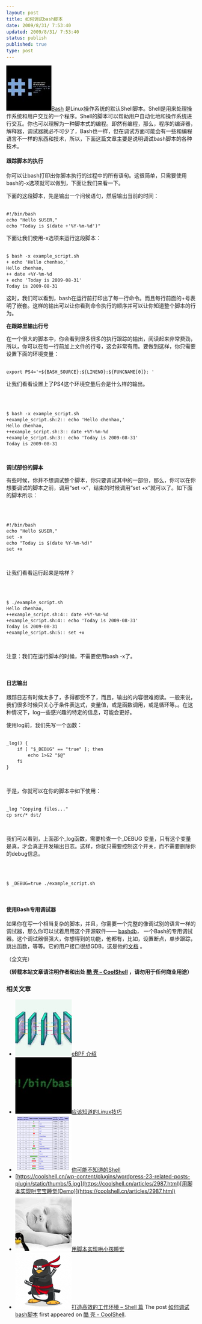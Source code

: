 ```yaml
---
layout: post
title: 如何调试bash脚本
date: 2009/8/31/ 7:53:40
updated: 2009/8/31/ 7:53:40
status: publish
published: true
type: post
---
```


[![如何调试Bash脚本](../wp-content/uploads/2009/08/bash.jpg "如何调试Bash脚本")Bash](http://en.wikipedia.org/wiki/Bash) 是Linux操作系统的默认Shell脚本。Shell是用来处理操作系统和用户交互的一个程序。Shell的脚本可以帮助用户自动化地和操作系统进行交互。你也可以理解为一种脚本式的编程。即然有编程，那么，程序的编译器，解释器，调试器就必不可少了，Bash也一样，但在调试方面可能会有一些和编程语言不一样的东西和技术，所以，下面这篇文章主要是说明调试bash脚本的各种技术。


#### 跟踪脚本的执行


你可以让bash打印出你脚本执行的过程中的所有语句。这很简单，只需要使用bash的-x选项就可以做到，下面让我们来看一下。



下面的这段脚本，先是输出一个问候语句，然后输出当前的时间：



```

#!/bin/bash
echo "Hello $USER,"
echo "Today is $(date +'%Y-%m-%d')"

```

下面让我们使用-x选项来运行这段脚本：



```

$ bash -x example_script.sh
+ echo 'Hello chenhao,'
Hello chenhao,
++ date +%Y-%m-%d
+ echo 'Today is 2009-08-31'
Today is 2009-08-31

```

这时，我们可以看到，bash在运行前打印出了每一行命令。而且每行前面的+号表明了嵌套。这样的输出可以让你看到命令执行的顺序并可以让你知道整个脚本的行为。  

**在跟踪里输出行号**


在一个很大的脚本中，你会看到很多很多的执行跟踪的输出，阅读起来非常费劲，所以，你可以在每一行前加上文件的行号，这会非常有用。要做到这样，你只需要设置下面的环境变量：



```
 
export PS4='+${BASH_SOURCE}:${LINENO}:${FUNCNAME[0]}: '

```

让我们看看设置上了PS4这个环境变量后会是什么样的输出。


 



```

$ bash -x example_script.sh
+example_script.sh:2:: echo 'Hello chenhao,'
Hello chenhao,
++example_script.sh:3:: date +%Y-%m-%d
+example_script.sh:3:: echo 'Today is 2009-08-31'
Today is 2009-08-31

```

   

**调试部份的脚本**


有些时候，你并不想调试整个脚本，你只要调试其中的一部份，那么，你可以在你想要调试的脚本之前，调用“set -x”，结束的时候调用“set +x”就可以了。如下面的脚本所示：


 



```

#!/bin/bash
echo "Hello $USER,"
set -x
echo "Today is $(date %Y-%m-%d)"
set +x

```

 


让我们看看运行起来是啥样？


 



```

$ ./example_script.sh
Hello chenhao,
++example_script.sh:4:: date +%Y-%m-%d
+example_script.sh:4:: echo 'Today is 2009-08-31'
Today is 2009-08-31
+example_script.sh:5:: set +x

```

 


注意：我们在运行脚本的时候，不需要使用bash -x了。


 


#### 日志输出


跟踪日志有时候太多了，多得都受不了，而且，输出的内容很难阅读。一般来说，我们很多时候只关心于条件表达式，变量值，或是函数调用，或是循环等。。在这种情况下，log一些感兴趣的特定的信息，可能会更好。


使用log前，我们先写一个函数：



```

_log() {
    if [ "$_DEBUG" == "true" ]; then
        echo 1>&2 "$@"
    fi
}

```

 


于是，你就可以在你的脚本中如下使用：



```
 
_log "Copying files..."
cp src/* dst/

```

   

我们可以看到，上面那个\_log函数，需要检查一个\_DEBUG 变量，只有这个变量是真，才会真正开发输出日志。这样，你就只需要控制这个开关，而不需要删除你的debug信息。


 



```
 
$ _DEBUG=true ./example_script.sh

```

 


#### 使用Bash专用调试器


如果你在写一个相当复杂的脚本，并且，你需要一个完整的像调试别的语言一样的调试器，那么你可以试着用用这个开源软件—— [bashdb](http://bashdb.sourceforge.net/)， 一个Bash的专用调试器。这个调试器很强大，你想得到的功能，他都有，比如，设置断点，单步跟踪，跳出函数，等等。它的用户接口很想GDB，这是他的[文档](http://bashdb.sourceforge.net/bashdb.html) 。


（全文完）



**（转载本站文章请注明作者和出处 [酷 壳 – CoolShell](https://coolshell.cn/) ，请勿用于任何商业用途）**



### 相关文章

* [![eBPF 介绍](../wp-content/uploads/2022/12/eBPF-150x150.jpeg)](https://coolshell.cn/articles/22320.html)[eBPF 介绍](https://coolshell.cn/articles/22320.html)
* [![应该知道的Linux技巧](../wp-content/uploads/2013/01/linux-bash-300x225-150x150.jpg)](https://coolshell.cn/articles/8883.html)[应该知道的Linux技巧](https://coolshell.cn/articles/8883.html)
* [![你可能不知道的Shell](../wp-content/uploads/2012/11/shell.01-150x150.png)](https://coolshell.cn/articles/8619.html)[你可能不知道的Shell](https://coolshell.cn/articles/8619.html)
* [https://coolshell.cn/wp-content/plugins/wordpress-23-related-posts-plugin/static/thumbs/5.jpg](https://coolshell.cn/articles/2987.html)[用脚本实现哄宝宝睡觉(Demo)](https://coolshell.cn/articles/2987.html)
* [![用脚本实现哄小孩睡觉](../wp-content/uploads/2009/10/baby_linux-150x150.jpg)](https://coolshell.cn/articles/1539.html)[用脚本实现哄小孩睡觉](https://coolshell.cn/articles/1539.html)
* [![打造高效的工作环境 – Shell 篇](../wp-content/uploads/2019/03/linux.ninja_-150x150.png)](https://coolshell.cn/articles/19219.html)[打造高效的工作环境 – Shell 篇](https://coolshell.cn/articles/19219.html)
The post [如何调试bash脚本](https://coolshell.cn/articles/1379.html) first appeared on [酷 壳 - CoolShell](https://coolshell.cn).